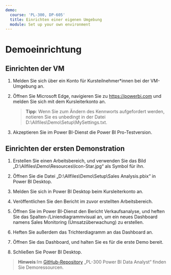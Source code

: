 ```yaml
---
demo:
  course: 'PL-300, DP-605'
  title: Einrichten einer eigenen Umgebung
  module: Set up your own environment
---
```



# Demoeinrichtung

## Einrichten der VM

1. Melden Sie sich über ein Konto für Kursteilnehmer*innen bei der VM-Umgebung an.

1. Öffnen Sie Microsoft Edge, navigieren Sie zu <https://powerbi.com> und melden Sie sich mit dem Kursleiterkonto an.
    > **Tipp**: Wenn Sie zum Ändern des Kennworts aufgefordert werden, notieren Sie es unbedingt in der Datei D:\Allfiles\Demo\Setup\MySettings.txt.

1. Akzeptieren Sie im Power BI-Dienst die Power BI Pro-Testversion.

## Einrichten der ersten Demonstration

1. Erstellen Sie einen Arbeitsbereich, und verwenden Sie das Bild „D:\Allfiles\Demo\Resources\Icon-Star.jpg“ als Symbol für ihn.

1. Öffnen Sie die Datei „D:\Allfiles\Demo\Setup\Sales Analysis.pbix“ in Power BI Desktop.

1. Melden Sie sich in Power BI Desktop beim Kursleiterkonto an.

1. Veröffentlichen Sie den Bericht im zuvor erstellten Arbeitsbereich.

1. Öffnen Sie im Power BI-Dienst den Bericht Verkaufsanalyse, und heften Sie das Spalten-/Liniendiagrammvisual an, um ein neues Dashboard namens Sales Monitoring (Umsatzüberwachung) zu erstellen.

1. Heften Sie außerdem das Trichterdiagramm an das Dashboard an.

1. Öffnen Sie das Dashboard, und halten Sie es für die erste Demo bereit.

1. Schließen Sie Power BI Desktop.

> **Hinweis**:Im [GitHub-Repository](https://github.com/MicrosoftLearning/PL-300-Microsoft-Power-BI-Data-Analyst/tree/Main/Allfiles/Demo) „PL-300 Power BI Data Analyst“ finden Sie Demoressourcen.
